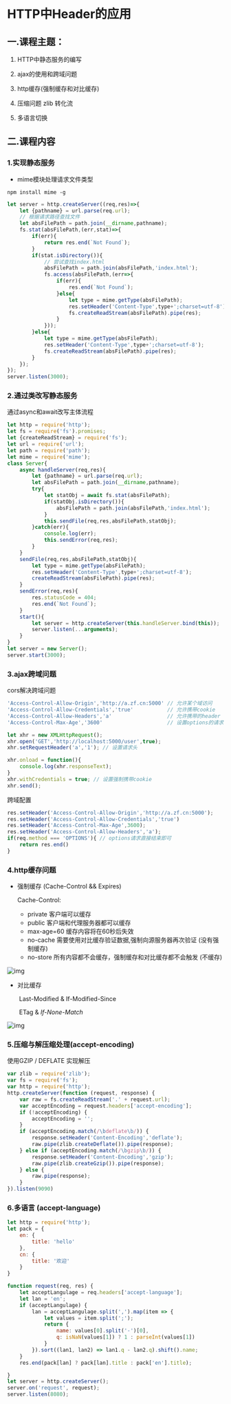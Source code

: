 # HTTP中Header的应用

## 一.课程主题：

1) HTTP中静态服务的编写

2) ajax的使用和跨域问题

3) http缓存(强制缓存和对比缓存)

4) 压缩问题 zlib 转化流

5) 多语言切换

## 二.课程内容

### 1.实现静态服务

- mime模块处理请求文件类型

```
npm install mime -g
```

```javascript
let server = http.createServer((req,res)=>{
    let {pathname} = url.parse(req.url);
    // 根据请求路径查找文件 
    let absFilePath = path.join(__dirname,pathname);
    fs.stat(absFilePath,(err,stat)=>{
        if(err){
            return res.end(`Not Found`);
        }
        if(stat.isDirectory()){ 
            // 尝试查找index.html
            absFilePath = path.join(absFilePath,'index.html');
            fs.access(absFilePath,(err=>{
                if(err){
                    res.end(`Not Found`);
                }else{
                    let type = mime.getType(absFilePath);   
                    res.setHeader('Content-Type',type+';charset=utf-8');
                    fs.createReadStream(absFilePath).pipe(res);
                }
            }));
        }else{  
            let type = mime.getType(absFilePath);   
            res.setHeader('Content-Type',type+';charset=utf-8');
            fs.createReadStream(absFilePath).pipe(res);
        }
    });
});
server.listen(3000);
```



### 2.通过类改写静态服务

通过async和await改写主体流程

```javascript
let http = require('http');
let fs = require('fs').promises;
let {createReadStream} = require('fs');
let url = require('url');
let path = require('path');
let mime = require('mime');
class Server{
    async handleServer(req,res){
        let {pathname} = url.parse(req.url);
        let absFilePath = path.join(__dirname,pathname);
        try{
            let statObj = await fs.stat(absFilePath);
            if(statObj.isDirectory()){
                absFilePath = path.join(absFilePath,'index.html');
            }
            this.sendFile(req,res,absFilePath,statObj);
        }catch(err){
            console.log(err);
            this.sendError(req,res);            
        }
    }
    sendFile(req,res,absFilePath,statObj){
        let type = mime.getType(absFilePath);   
        res.setHeader('Content-Type',type+';charset=utf-8');
        createReadStream(absFilePath).pipe(res);
    }
    sendError(req,res){
        res.statusCode = 404;
        res.end(`Not Found`);
    }
    start(){
        let server = http.createServer(this.handleServer.bind(this));
        server.listen(...arguments);
    }
}
let server = new Server();
server.start(3000);
```



### 3.ajax跨域问题

cors解决跨域问题

```javascript
'Access-Control-Allow-Origin','http://a.zf.cn:5000' // 允许某个域访问
'Access-Control-Allow-Credentials','true'           // 允许携带cookie
'Access-Control-Allow-Headers','a'                  // 允许携带的header
'Access-Control-Max-Age','3600'                     // 设置options的请求发送时长
```



```javascript
let xhr = new XMLHttpRequest();
xhr.open('GET','http://localhost:5000/user',true);
xhr.setRequestHeader('a','1'); // 设置请求头

xhr.onload = function(){ 
	console.log(xhr.responseText); 
}
xhr.withCredentials = true; // 设置强制携带cookie
xhr.send();
```



跨域配置

```javascript
res.setHeader('Access-Control-Allow-Origin','http://a.zf.cn:5000');
res.setHeader('Access-Control-Allow-Credentials','true')
res.setHeader('Access-Control-Max-Age',3600);
res.setHeader('Access-Control-Allow-Headers','a');
if(req.method === 'OPTIONS'){ // options请求直接结束即可
	return res.end()
}
```



### 4.http缓存问题

- 强制缓存 (Cache-Control && Expires)

  Cache-Control:

  - private 客户端可以缓存
  - public 客户端和代理服务器都可以缓存
  - max-age=60 缓存内容将在60秒后失效
  - no-cache 需要使用对比缓存验证数据,强制向源服务器再次验证  (没有强制缓存)
  - no-store 所有内容都不会缓存，强制缓存和对比缓存都不会触发 (不缓存)

![img](http://img.zhufengpeixun.cn/cache2.png)

- 对比缓存 

  ​	Last-Modified & If-Modified-Since

  ​    ETag & *If-None-Match*

![img](http://img.zhufengpeixun.cn/cache4.png)

### 5.压缩与解压缩处理(accept-encoding)

使用GZIP / DEFLATE 实现解压

```javascript
var zlib = require('zlib');
var fs = require('fs');
var http = require('http');
http.createServer(function (request, response) {
    var raw = fs.createReadStream('.' + request.url);
    var acceptEncoding = request.headers['accept-encoding'];
    if (!acceptEncoding) {
        acceptEncoding = '';
    }
    if (acceptEncoding.match(/\bdeflate\b/)) {
        response.setHeader('Content-Encoding','deflate');
        raw.pipe(zlib.createDeflate()).pipe(response);
    } else if (acceptEncoding.match(/\bgzip\b/)) {
        response.setHeader('Content-Encoding','gzip');
        raw.pipe(zlib.createGzip()).pipe(response);
    } else {
        raw.pipe(response);
    }
}).listen(9090)
```

### 6.多语言 (accept-language)

```javascript
let http = require('http');
let pack = {
    en: {
        title: 'hello'
    },
    cn: {
        title: '欢迎'
    }
}

function request(req, res) {
    let acceptLangulage = req.headers['accept-language'];
    let lan = 'en';
    if (acceptLangulage) {
        lan = acceptLangulage.split(',').map(item => {
            let values = item.split(';');
            return {
                name: values[0].split('-')[0],
                q: isNaN(values[1]) ? 1 : parseInt(values[1])
            }
        }).sort((lan1, lan2) => lan1.q - lan2.q).shift().name;
    }
    res.end(pack[lan] ? pack[lan].title : pack['en'].title);

}
let server = http.createServer();
server.on('request', request);
server.listen(8080);
```

